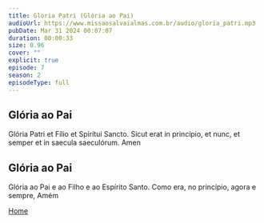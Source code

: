 ```yaml
---
title: Gloria Patri (Glória ao Pai)
audioUrl: https://www.missaosalvaialmas.com.br/audio/gloria_patri.mp3
pubDate: Mar 31 2024 00:07:07
duration: 00:00:33
size: 0.96
cover: ""
explicit: true
episode: 7
season: 2
episodeType: full
---
```


## Glória ao Pai 

Glória Patri et Fílio et Spirítui Sancto.
Sicut erat in princípio, et nunc, et semper
et in saecula saeculórum.
Amen

## Glória ao Pai
Glória ao Pai e ao Filho e ao Espírito Santo.
Como era, no princípio, agora e sempre,
Amém


<div class="text-center mt-16">
  <a class="btn btn-accent mt-9" href="/">Home</a>
</div>